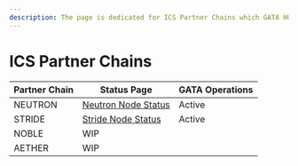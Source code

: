 ```yaml
---
description: The page is dedicated for ICS Partner Chains which GATA HUB operates.
---
```


# ICS Partner Chains

| Partner Chain | Status Page                                                                                                             | GATA Operations |
| ------------- | ----------------------------------------------------------------------------------------------------------------------- | --------------- |
| NEUTRON       | [Neutron Node Status](https://www.mintscan.io/neutron/validators/neutronvaloper10unx6s0cdqntvrumd5hs07rgd5ytcztqv3a972) | Active          |
| STRIDE        | [Stride Node Status](https://www.mintscan.io/stride/validators/stridevaloper10unx6s0cdqntvrumd5hs07rgd5ytcztqjdf76q)    | Active          |
| NOBLE         | WIP                                                                                                                     |                 |
| AETHER        | WIP                                                                                                                     |                 |
